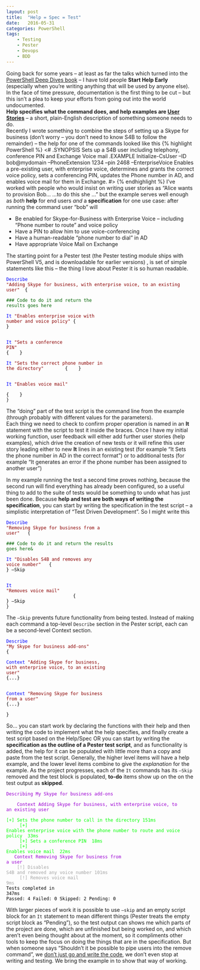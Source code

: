 ```yaml
---
layout: post
title:  "Help = Spec = Test"
date:   2016-05-31
categories: PowerShell
tags:
    - Testing
    - Pester
    - Devops
    - BDD
---
```

Going back for some years – at least as far the talks which turned into the [PowerShell Deep Dives book](https://www.amazon.co.uk/PowerShell-Deep-Dives-Jeffery-Hicks/dp/1617291315/ref=sr_1_1?ie=UTF8&qid=1464174210&sr=8-1&keywords=powershell+deep+dives) – I have told people **Start Help Early** (especially when you’re writing anything that will be used by anyone else).   
In the face of time pressure, documentation is the first thing to be cut – but this isn’t a plea to keep your efforts from going out into the world undocumented.    
**Help specifies what the command does, and help examples are [User Stories](https://en.wikipedia.org/wiki/User_story)** – a short, plain-English description of something someone needs to do.   
Recently I wrote something to combine the steps of setting up a Skype for business (don’t worry – you don’t need to know S4B to follow the remainder) – the help for one of the commands looked like this
{% highlight PowerShell %}
<#
.SYNOPSIS
Sets up a S4B user including telephony, conference PIN and Exchange Voice mail
.EXAMPLE
Initialize-CsUser –ID bob@mydomain –PhoneExtension 1234 –pin 2468 –EnterpriseVoice
Enables a pre-existing user, with enterprise voice, determines and grants the 
correct voice policy, sets a conferencing PIN, updates the Phone number in AD, 
and enables voice mail for them in Exchange.
#>
{% endhighlight %}
I’ve worked with people who would insist on writing user stories as “Alice wants to provision Bob… …to do this she …”  but the example serves well enough as _both_ **help** for end users _and_ a **specification** for one use case: after running the command  user “bob” will

-  Be enabled for Skype-for-Business with Enterprise Voice – including “Phone number to route” and voice policy
-  Have a PIN to allow him to use voice-conferencing
-  Have a human-readable “phone number to dial”  in AD
-  Have appropriate Voice Mail on Exchange

The starting point for a Pester test (the Pester testing module ships with PowerShell V5, and is downloadable for earlier versions) ,  is set of simple statements like this – the thing I love about Pester it is so human readable.

<code><span style="color:#0000ff;">Describe</span><span style="color:#8b0000;"> &quot;Adding Skype for business, with enterprise voice, to an existing user&quot;</span><span style="color:#000000;">&#160; {</span>        <br /><span style="color:#006400;">### Code to do it and return the results goes here</span>        <br /><span style="color:#0000ff;">&#160;&#160;&#160; It</span><span style="color:#8b0000;"> &quot;Enables enterprise voice with number and voice policy&quot;</span><span style="color:#000000;"> {&#160;&#160;&#160; </span><span style="color:#000000;">} </span>         <br /><span style="color:#0000ff;">&#160;&#160;&#160; It</span><span style="color:#8b0000;"> &quot;Sets a conference PIN&quot;</span><span style="color:#000000;">&#160;&#160;&#160;&#160;&#160;&#160;&#160;&#160;&#160;&#160;&#160;&#160;&#160;&#160;&#160;&#160;&#160;&#160;&#160;&#160;&#160;&#160;&#160;&#160;&#160;&#160;&#160;&#160;&#160;&#160;&#160;&#160; {&#160;&#160;&#160; } </span>        <br /><span style="color:#0000ff;">&#160;&#160;&#160; It</span><span style="color:#8b0000;"> &quot;Sets the correct phone number in the directory&quot;&#160;&#160;&#160;&#160;&#160;&#160;&#160; </span><span style="color:#000000;">{&#160;&#160;&#160; }</span>        <br /><span style="color:#0000ff;">&#160;&#160;&#160; It</span><span style="color:#8b0000;"> &quot;Enables voice mail&quot; </span><span style="color:#000000;">&#160;&#160;&#160;&#160;&#160;&#160;&#160;&#160;&#160;&#160;&#160;&#160;&#160;&#160;&#160;&#160;&#160;&#160;&#160;&#160;&#160;&#160;&#160;&#160;&#160;&#160;&#160;&#160;&#160;&#160;&#160;&#160;&#160;&#160; {&#160;&#160;&#160; }</span>        <br />}</code> 

The “doing” part of the test script is the command line from the example (through probably with different values for the parameters).   
Each thing we need to check to confirm proper operation is named in an **It** statement with the script to test it inside the braces. Once I have my initial working function, user feedback will either add further user stories (help examples), which drive the creation of new tests or it will refine this user story leading either to new **It** lines in an existing test (for example “It Sets the phone number in AD in the correct format”) or to additional tests (for example “It generates an error if the phone number has been assigned to another user”)

In my example running the test a second time proves nothing, because the second run will find everything has already been configured, so a useful thing to add to the suite of tests would be something to undo what has just been done. Because **help and test are both ways of writing the specification**, you can start by writing the specification in the test script – a simplistic interpretation of “Test Driven Development”.  So I might write this

<code><span style="color:#0000ff;">Describe</span><span style="color:#8b0000;"> &quot;Removing Skype for business from a user&quot;</span><span style="color:#000000;">&#160;&#160; {</span><br />
<span style="color:#006400;">### Code to do it and return the results goes here&<br /></span>
<span style="color:#0000ff;">&#160;&#160;&#160; It</span><span style="color:#8b0000;"> &quot;Disables S4B and removes any voice number&quot;</span><span style="color:#000000;">&#160;&#160; {&#160;&#160;&#160; </span><span style="color:#000000;">} –Skip          <br /></span><span style="color:#000000;">&#160;&#160;&#160; </span><span style="color:#0000ff;">It</span><span style="color:#8b0000;"> &quot;Removes voice mail&quot; </span><span style="color:#000000;">&#160;&#160;&#160;&#160;&#160;&#160;&#160;&#160;&#160;&#160;&#160;&#160;&#160;&#160;&#160;&#160;&#160;&#160;&#160;&#160;&#160;&#160;&#160;&#160; {&#160;&#160;&#160; </span><span style="color:#000000;">} –Skip</span> <br />}</code>

The `–Skip` prevents future functionality from being tested. Instead of making each command a top-level `Describe` section in the Pester script, each can be a second-level Context section.

<code><span style="color:#0000ff;">Describe</span><span style="color:#8b0000;"> &quot;My Skype for business add-ons&quot;</span><span style="color:#000000;"> {</span>         <br /><span style="color:#0000ff;">&#160;&#160;&#160; Context</span><span style="color:#8b0000;"> &quot;Adding Skype for business, with enterprise voice, to an existing user&quot;</span><span style="color:#000000;">&#160;&#160; {...</span><span style="color:#000000;">}</span>         <br /><span style="color:#0000ff;">&#160;&#160;&#160; Context</span><span style="color:#8b0000;"> &quot;Removing Skype for business from a user&quot;</span><span style="color:#000000;">&#160; {...</span><span style="color:#000000;">}</span>         <br /><span style="color:#000000;">}</span></code>

So… you can start work by declaring the functions with their help and then writing the code to implement what the help specifies, and finally create a test script based on the Help/Spec OR you can start by writing the **specification as the outline of a Pester test script**, and as functionality is added, the help for it can be populated with little more than a copy and paste from the test script.
Generally, the higher level items will have a help example, and the lower level items combine to give the _explanation_ for the example. As the project progresses, each of the `It` commands has its `–Skip` removed and the test block is populated, **to-do** items show up on the on the test output as **skipped**.

<code><font color="#9b00d3">Describing My Skype for business add-ons          <br />
&#160;&#160; Context Adding Skype for business, with enterprise voice, to an existing user</font></code><br />
<code><font color="#00ff00">
&#160;&#160;&#160; [+] Sets the phone number to call in the directory 151ms<br />
&#160;&#160;&#160; [+] Enables enterprise voice with the phone number to route and voice policy&#160; 33ms<br />
&#160;&#160;&#160; [+] Sets a conference PIN&#160; 18ms<br />
&#160;&#160;&#160; [+] Enables voice mail&#160; 22ms</font><br /></code>
<code><font color="#9b00d3">&#160;&#160; Context Removing Skype for business from a user</font></code><br />
<code><font color="#a5a5a5">&#160;&#160;&#160; [!] Disables S4B and removed any voice number 101ms<br />
&#160;&#160;&#160; [!] Removes voice mail 9ms<br /></font></code>
<code><font color="#000000">Tests completed in 347ms <br />Passed: 4 Failed: 0 Skipped: 2 Pending: 0</font></code>

With larger pieces of work it is possible to use `–skip` and an empty script block for an `It` statement to mean different things (Pester treats the empty script block as “Pending”), so the test output can shows me which parts of the project are done, which are unfinished but being worked on, and which aren’t even being thought about at the moment, so it compliments other tools to keep the focus on doing the things that are in the specification. But when someone says “Shouldn’t it be possible to pipe users into the remove command”, we <u>don’t just go and write the code</u>, we don’t even stop at writing and testing. We bring the example in to show that way of working.

